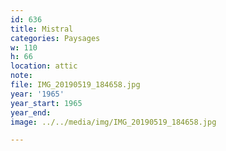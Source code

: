 ```yaml
---
id: 636
title: Mistral
categories: Paysages
w: 110
h: 66
location: attic
note:
file: IMG_20190519_184658.jpg
year: '1965'
year_start: 1965
year_end:
image: ../../media/img/IMG_20190519_184658.jpg

---
```

